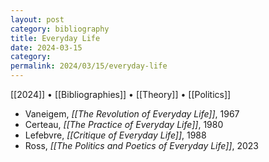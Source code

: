 ```yaml
---
layout: post
category: bibliography
title: Everyday Life
date: 2024-03-15
category: 
permalink: 2024/03/15/everyday-life
---
```


[[2024]] • [[Bibliographies]] • [[Theory]] • [[Politics]]

* Vaneigem, *[[The Revolution of Everyday Life]]*, 1967
* Certeau, *[[The Practice of Everyday Life]]*, 1980
* Lefebvre, *[[Critique of Everyday Life]]*, 1988
* Ross, *[[The Politics and Poetics of Everyday Life]]*, 2023